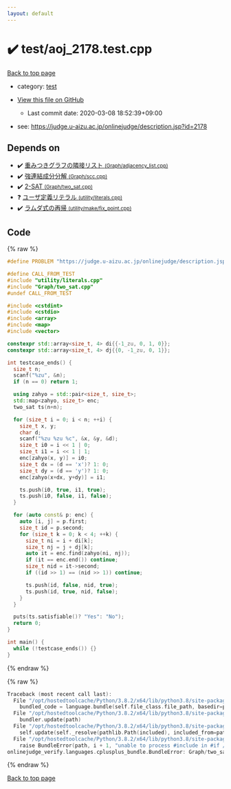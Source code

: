 ```yaml
---
layout: default
---
```


<!-- mathjax config similar to math.stackexchange -->
<script type="text/javascript" async
  src="https://cdnjs.cloudflare.com/ajax/libs/mathjax/2.7.5/MathJax.js?config=TeX-MML-AM_CHTML">
</script>
<script type="text/x-mathjax-config">
  MathJax.Hub.Config({
    TeX: { equationNumbers: { autoNumber: "AMS" }},
    tex2jax: {
      inlineMath: [ ['$','$'] ],
      processEscapes: true
    },
    "HTML-CSS": { matchFontHeight: false },
    displayAlign: "left",
    displayIndent: "2em"
  });
</script>

<script type="text/javascript" src="https://cdnjs.cloudflare.com/ajax/libs/jquery/3.4.1/jquery.min.js"></script>
<script src="https://cdn.jsdelivr.net/npm/jquery-balloon-js@1.1.2/jquery.balloon.min.js" integrity="sha256-ZEYs9VrgAeNuPvs15E39OsyOJaIkXEEt10fzxJ20+2I=" crossorigin="anonymous"></script>
<script type="text/javascript" src="../../assets/js/copy-button.js"></script>
<link rel="stylesheet" href="../../assets/css/copy-button.css" />


# :heavy_check_mark: test/aoj_2178.test.cpp

<a href="../../index.html">Back to top page</a>

* category: <a href="../../index.html#098f6bcd4621d373cade4e832627b4f6">test</a>
* <a href="{{ site.github.repository_url }}/blob/master/test/aoj_2178.test.cpp">View this file on GitHub</a>
    - Last commit date: 2020-03-08 18:52:39+09:00


* see: <a href="https://judge.u-aizu.ac.jp/onlinejudge/description.jsp?id=2178">https://judge.u-aizu.ac.jp/onlinejudge/description.jsp?id=2178</a>


## Depends on

* :heavy_check_mark: <a href="../../library/Graph/adjacency_list.cpp.html">重みつきグラフの隣接リスト <small>(Graph/adjacency_list.cpp)</small></a>
* :heavy_check_mark: <a href="../../library/Graph/scc.cpp.html">強連結成分分解 <small>(Graph/scc.cpp)</small></a>
* :heavy_check_mark: <a href="../../library/Graph/two_sat.cpp.html">2-SAT <small>(Graph/two_sat.cpp)</small></a>
* :question: <a href="../../library/utility/literals.cpp.html">ユーザ定義リテラル <small>(utility/literals.cpp)</small></a>
* :heavy_check_mark: <a href="../../library/utility/make/fix_point.cpp.html">ラムダ式の再帰 <small>(utility/make/fix_point.cpp)</small></a>


## Code

<a id="unbundled"></a>
{% raw %}
```cpp
#define PROBLEM "https://judge.u-aizu.ac.jp/onlinejudge/description.jsp?id=2178"

#define CALL_FROM_TEST
#include "utility/literals.cpp"
#include "Graph/two_sat.cpp"
#undef CALL_FROM_TEST

#include <cstdint>
#include <cstdio>
#include <array>
#include <map>
#include <vector>

constexpr std::array<size_t, 4> di{{-1_zu, 0, 1, 0}};
constexpr std::array<size_t, 4> dj{{0, -1_zu, 0, 1}};

int testcase_ends() {
  size_t n;
  scanf("%zu", &n);
  if (n == 0) return 1;

  using zahyo = std::pair<size_t, size_t>;
  std::map<zahyo, size_t> enc;
  two_sat ts(n+n);

  for (size_t i = 0; i < n; ++i) {
    size_t x, y;
    char d;
    scanf("%zu %zu %c", &x, &y, &d);
    size_t i0 = i << 1 | 0;
    size_t i1 = i << 1 | 1;
    enc[zahyo(x, y)] = i0;
    size_t dx = (d == 'x')? 1: 0;
    size_t dy = (d == 'y')? 1: 0;
    enc[zahyo(x+dx, y+dy)] = i1;

    ts.push(i0, true, i1, true);
    ts.push(i0, false, i1, false);
  }

  for (auto const& p: enc) {
    auto [i, j] = p.first;
    size_t id = p.second;
    for (size_t k = 0; k < 4; ++k) {
      size_t ni = i + di[k];
      size_t nj = j + dj[k];
      auto it = enc.find(zahyo(ni, nj));
      if (it == enc.end()) continue;
      size_t nid = it->second;
      if ((id >> 1) == (nid >> 1)) continue;

      ts.push(id, false, nid, true);
      ts.push(id, true, nid, false);
    }
  }

  puts(ts.satisfiable()? "Yes": "No");
  return 0;
}

int main() {
  while (!testcase_ends()) {}
}

```
{% endraw %}

<a id="bundled"></a>
{% raw %}
```cpp
Traceback (most recent call last):
  File "/opt/hostedtoolcache/Python/3.8.2/x64/lib/python3.8/site-packages/onlinejudge_verify/docs.py", line 340, in write_contents
    bundled_code = language.bundle(self.file_class.file_path, basedir=pathlib.Path.cwd())
  File "/opt/hostedtoolcache/Python/3.8.2/x64/lib/python3.8/site-packages/onlinejudge_verify/languages/cplusplus.py", line 170, in bundle
    bundler.update(path)
  File "/opt/hostedtoolcache/Python/3.8.2/x64/lib/python3.8/site-packages/onlinejudge_verify/languages/cplusplus_bundle.py", line 282, in update
    self.update(self._resolve(pathlib.Path(included), included_from=path))
  File "/opt/hostedtoolcache/Python/3.8.2/x64/lib/python3.8/site-packages/onlinejudge_verify/languages/cplusplus_bundle.py", line 281, in update
    raise BundleError(path, i + 1, "unable to process #include in #if / #ifdef / #ifndef other than include guards")
onlinejudge_verify.languages.cplusplus_bundle.BundleError: Graph/two_sat.cpp: line 10: unable to process #include in #if / #ifdef / #ifndef other than include guards

```
{% endraw %}

<a href="../../index.html">Back to top page</a>


